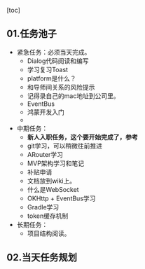 [toc]

## 01.任务池子

- 紧急任务：必须当天完成。
  - Dialog代码阅读和编写
  - 学习复习Toast
  - platform是什么？
  - 和导师间关系的风险提示
  - 记得录自己的mac地址到公司里。
  - EventBus
  - 鸿蒙开发入门
  - 
- 中期任务：
  - **新人入职任务，这个要开始完成了，参考**
  - git学习，可以稍微往前推进
  - ARouter学习
  - MVP架构学习和笔记
  - 补贴申请
  - 文档放到wiki上。
  - 什么是WebSocket
  - OKHttp + EventBus学习
  - Gradle学习
  - token缓存机制
- 长期任务：
  - 项目结构阅读。



## 02.当天任务规划

